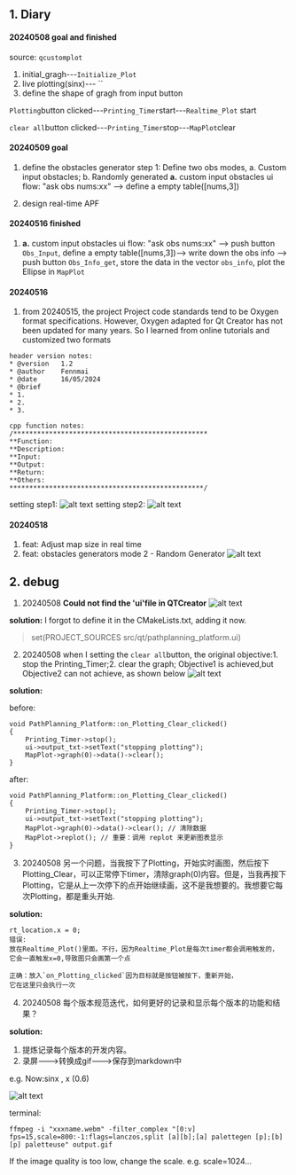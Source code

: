 ## 1. Diary
#### 20240508 goal and finished

source: `qcustomplot`
1. initial_gragh---`Initialize_Plot`
2. live plotting(sinx)--- ``
3. define the shape of gragh from input button

`Plotting`button clicked---`Printing_Timer`start---`Realtime_Plot` start 

`clear all`button clicked---`Printing_Timer`stop---`MapPlot`clear

#### 20240509 goal
1. define the obstacles generator
step 1: Define two obs modes, a. Custom input obstacles; b. Randomly generated
**a.** custom input obstacles ui flow: 
"ask obs nums:xx" --> define a empty table([nums,3])


1. design real-time APF

#### 20240516 finished
1. **a.** custom input obstacles ui flow: 
"ask obs nums:xx" --> push button `Obs_Input`, define a empty table([nums,3])--> write down the obs info -->  push button `Obs_Info_get`, store the data in the vector `obs_info`, plot the Ellipse in `MapPlot`

#### 20240516
1. from 20240515, the project Project code standards tend to be Oxygen format specifications.
However, Oxygen adapted for Qt Creator has not been updated for many years. So I learned from online tutorials and customized two formats
```
header version notes:
* @version   1.2
* @author    Fennmai
* @date      16/05/2024
* @brief
* 1. 
* 2.
* 3.

cpp function notes:
/*************************************************
**Function: 
**Description: 
**Input: 
**Output: 
**Return: 
**Others: 
*************************************************/
```
setting step1:
![alt text](assets/software_document/image-2.png)
setting step2:
![alt text](assets/software_document/image-3.png)

#### 20240518
1. feat: Adjust map size in real time
2. feat: obstacles generators mode 2 - Random Generator
![alt text](assets/software_document/pathplanning.drawio.png)

## 2. debug

1. 20240508 
**Could not find the 'ui'file in QTCreator**
![alt text](assets/software_document/image.png)

**solution:**
I forgot to define it in the CMakeLists.txt, adding it now.
>set(PROJECT_SOURCES src/qt/pathplanning_platform.ui)

2. 20240508
when I setting the `clear all`button, the original objective:1. stop the Printing_Timer;2. clear the graph;
Objective1 is achieved,but Objective2 can not achieve, as shown below
![alt text](assets/software_document/image-1.png)

**solution:**

before:
```
void PathPlanning_Platform::on_Plotting_Clear_clicked()
{
    Printing_Timer->stop();
    ui->output_txt->setText("stopping plotting");
    MapPlot->graph(0)->data()->clear();
}
```
after:
```
void PathPlanning_Platform::on_Plotting_Clear_clicked()
{
    Printing_Timer->stop();
    ui->output_txt->setText("stopping plotting");
    MapPlot->graph(0)->data()->clear(); // 清除数据
    MapPlot->replot(); // 重要：调用 replot 来更新图表显示
}
```
3. 20240508
另一个问题，当我按下了Plotting，开始实时画图，然后按下Plotting_Clear，可以正常停下timer，清除graph(0)内容。但是，当我再按下Plotting，它是从上一次停下的点开始继续画，这不是我想要的。我想要它每次Plotting，都是重头开始.

**solution:**
```
rt_location.x = 0; 
错误:
放在Realtime_Plot()里面。不行，因为Realtime_Plot是每次timer都会调用触发的，
它会一直触发x=0,导致图只会画第一个点

正确：放入`on_Plotting_clicked`因为目标就是按钮被按下，重新开始，
它在这里只会执行一次

```
4. 20240508
每个版本规范迭代，如何更好的记录和显示每个版本的功能和结果？

**solution:**
1. 提炼记录每个版本的开发内容。
2. 录屏--->转换成gif--->保存到markdown中
   
e.g.
Now:sinx , x (0.6)

![alt text](assets/README/version1.1.gif)

terminal:
```
ffmpeg -i "xxxname.webm" -filter_complex "[0:v] fps=15,scale=800:-1:flags=lanczos,split [a][b];[a] palettegen [p];[b][p] paletteuse" output.gif
```
If the image quality is too low, change the scale.
e.g. scale=1024...



